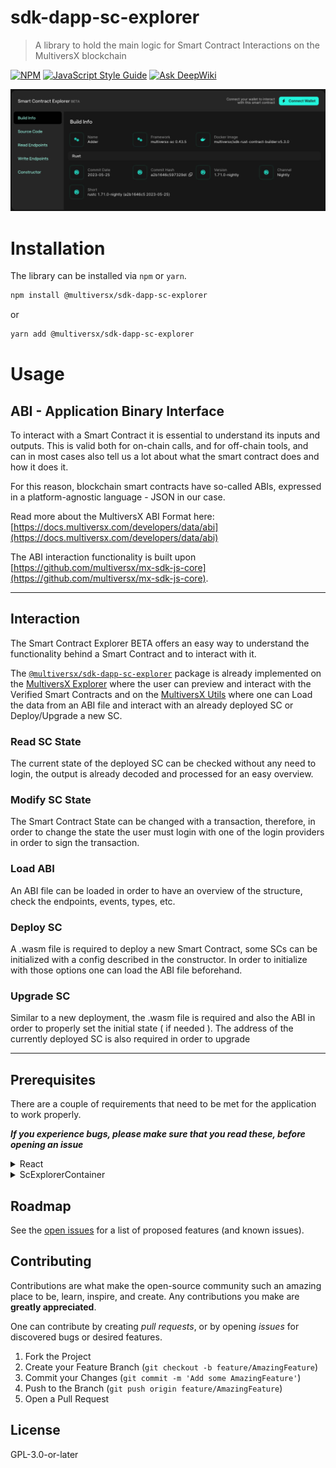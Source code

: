 # sdk-dapp-sc-explorer

> A library to hold the main logic for Smart Contract Interactions on the MultiversX blockchain

[![NPM](https://img.shields.io/npm/v/@multiversx/sdk-dapp-sc-explorer.svg)](https://www.npmjs.com/package/@multiversx/sdk-dapp-sc-explorer) [![JavaScript Style Guide](https://img.shields.io/badge/code_style-standard-brightgreen.svg)](https://standardjs.com) [![Ask DeepWiki](https://deepwiki.com/badge.svg)](https://deepwiki.com/multiversx/mx-sdk-dapp-sc-explorer)

![sdk-dapp-sc-explorer](https://github.com/multiversx/mx-sdk-dapp-sc-explorer/blob/main/preview.jpg)

# Installation

The library can be installed via `npm` or `yarn`.

```bash
npm install @multiversx/sdk-dapp-sc-explorer
```

or

```bash
yarn add @multiversx/sdk-dapp-sc-explorer
```

# Usage

## ABI - Application Binary Interface

To interact with a Smart Contract it is essential to understand its inputs and outputs. This is valid both for on-chain calls, and for off-chain tools, and can in most cases also tell us a lot about what the smart contract does and how it does it.

For this reason, blockchain smart contracts have so-called ABIs, expressed in a platform-agnostic language - JSON in our case.

Read more about the MultiversX ABI Format here: [https://docs.multiversx.com/developers/data/abi](https://docs.multiversx.com/developers/data/abi)

The ABI interaction functionality is built upon [https://github.com/multiversx/mx-sdk-js-core](https://github.com/multiversx/mx-sdk-js-core).

---

## Interaction

The Smart Contract Explorer BETA offers an easy way to understand the functionality behind a Smart Contract and to interact with it.

The [`@multiversx/sdk-dapp-sc-explorer`](https://www.npmjs.com/package/@multiversx/sdk-dapp-sc-explorer) package is already implemented on the [MultiversX Explorer](https://devnet-explorer.multiversx.com/accounts/erd1qqqqqqqqqqqqqpgq2ddn0gave73udf0rrwaepu2gafzlr56n396q9nqpx7/code/details) where the user can preview and interact with the Verified Smart Contracts and on the [MultiversX Utils](https://utils.multiversx.com/smart-contract?network=devnet) where one can Load the data from an ABI file and interact with an already deployed SC or Deploy/Upgrade a new SC.

### Read SC State

The current state of the deployed SC can be checked without any need to login, the output is already decoded and processed for an easy overview.

### Modify SC State

The Smart Contract State can be changed with a transaction, therefore, in order to change the state the user must login with one of the login providers in order to sign the transaction.

### Load ABI

An ABI file can be loaded in order to have an overview of the structure, check the endpoints, events, types, etc.

### Deploy SC

A .wasm file is required to deploy a new Smart Contract, some SCs can be initialized with a config described in the constructor. In order to initialize with those options one can load the ABI file beforehand.

### Upgrade SC

Similar to a new deployment, the .wasm file is required and also the ABI in order to properly set the initial state ( if needed ).
The address of the currently deployed SC is also required in order to upgrade

---

## Prerequisites

There are a couple of requirements that need to be met for the application to work properly.

**_If you experience bugs, please make sure that you read these, before opening an issue_**

<details>
  <summary>
      React
  </summary>

### React

This library was built for applications that use React, it might not be suitable for usage with other libraries or frameworks.

</details>

<details>
  <summary>
    ScExplorerContainer
 </summary>

### `<ScExplorerContainer />`

The **`<ScExplorerContainer />`** component, which is exported by the library, is needed to create a Context to be able to manipulate the data.

- import the Container:

```typescript
import { ScExplorerContainer } from '@multiversx/sdk-dapp-sc-explorer/containers/ScExplorerContainer';
```

```jsx
<ScExplorerContainer
  smartContract={{
    verifiedContract: contract,
    deployedContractDetails: account
  }}
  accountConsumerHandlers={{
    useGetLoginInfo,
    useGetAccountInfo
  }}
  networkConfig={{ environment, apiAddress }}
  config={{
    canMutate: true,
    canLoadAbi: true,
    canDeploy: true,
    canUpgrade: true,
    canDisplayContractDetails: true
  }}
  customClassNames={customClassNames}
  icons={icons}
/>
```

`smartContract`

- `contractAddress` - `optional` - provide the Address where the Contract is already Deployed
- `abi` - `optional` - provide the ABI beforehand
- `verifiedContract` - `optional` - Verified Contract Details that include the ABI, Files, etc - as retrieved from API ([example](https://devnet-api.multiversx.com/accounts/erd1qqqqqqqqqqqqqpgq2ddn0gave73udf0rrwaepu2gafzlr56n396q9nqpx7/verification))

`accountConsumerHandlers`

- `useGetLoginInfo` - an async function that returns the Login state ( can be used from sdk-dapp )
- `useGetAccountInfo` - an async function that returns the Account details ( can be used from sdk-dapp )
  is an async function that returns the accessToken mandatory for authorizing the requests.
- `onLoginClick` - `optional` - in case an external Login action/modal must be triggered on interaction with the `Connect Wallet` buttons

`networkConfig`

- `environment` - devnet | testnet | mainnet
- `apiAddress` - `optional` - use a different API address on calls

`config`

- `canMutate` - allow Smart Contract state changes, the user must be logged in order to sign the transactions
- `canLoadAbi` - show the Load ABI Panel in the Layout
- `canDeploy` - show the Deploy Contract Panel in the Layout
- `canUpgrade` - show the Upgrade Contract Panel in the Layout
- `canDisplayContractDetails` - show the Contract Details Panel in the Layout ( if a valid contract address is used )
- `loginParams` - `optional` - custom login actions based on sdk-dapps OnProviderLoginType

`customClassNames` - `optional` - an object that provides existing css classes for an easier styling configuration

`icons` - `optional` - an object that provides FontawesomeIcons used on different components

</details>

## Roadmap

See the [open issues](https://github.com/multiversx/mx-sdk-dapp-sc-explorer/issues) for a list of proposed features (and known issues).

## Contributing

Contributions are what make the open-source community such an amazing place to be, learn, inspire, and create. Any contributions you make are **greatly appreciated**.

One can contribute by creating _pull requests_, or by opening _issues_ for discovered bugs or desired features.

1. Fork the Project
2. Create your Feature Branch (`git checkout -b feature/AmazingFeature`)
3. Commit your Changes (`git commit -m 'Add some AmazingFeature'`)
4. Push to the Branch (`git push origin feature/AmazingFeature`)
5. Open a Pull Request

## License

GPL-3.0-or-later
